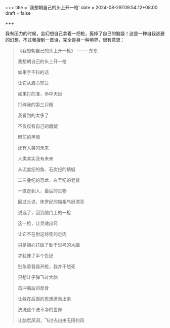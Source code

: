 +++
title = '我想朝自己的头上开一枪'
date = 2024-08-29T09:54:12+08:00
draft = false

+++

我有压力的时候，会幻想自己拿着一把枪，轰掉了自己的脑袋！这是一种自我逃避的幻想，不过我搜到一首诗，完全是另一种境界，很有意思：

>《我想朝自己的头上开一枪》 ------东东
>
>
>
>我想朝自己的头上开一枪
>
>如果手不抖的话
>
>让它从眉心穿过
>
>如果打的准，命中天目
>
>打碎我的第三只眼
>
>我看到的太多了
>
>不仅仅有自己的龌龊
>
>眼前的黑暗
>
>还有人类的未来
>
>人类其实没有未来
>
>从泥盆纪的鱼、石炭纪的蜻蜓
>
>二三叠纪的恐龙，白垩纪的老鼠
>
>一直走到人，最后的生物
>
>回过头说，侏罗纪的始祖鸟挺漂亮
>
>说远了，回到脑门上的一枪
>
>这一枪，让灵魂出窍
>
>让它不在附这将死的走肉
>
>只是担心打破了勤于思考的大脑
>
>才犹豫了半个世纪
>
>别急着替我开枪，我并不想死
>
>只想让子弹飞过大脑
>
>击冲脑后的反骨
>
>让躲在后面的思想迸溅出来
>
>洗洗这个洗不净的世界
>
>让脑后风洞，飞过去自由无阻的风
